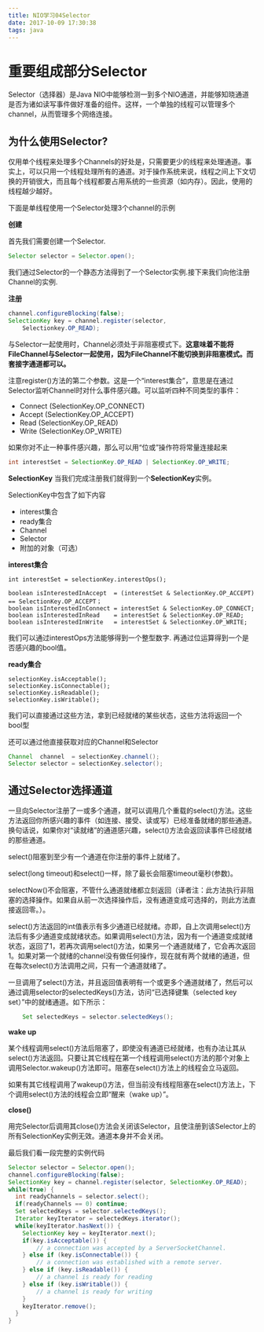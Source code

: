 ```yaml
---
title: NIO学习04Selector
date: 2017-10-09 17:30:38
tags: java
---
```


# 重要组成部分Selector

Selector（选择器）是Java NIO中能够检测一到多个NIO通道，并能够知晓通道是否为诸如读写事件做好准备的组件。这样，一个单独的线程可以管理多个channel，从而管理多个网络连接。

为什么使用Selector?
------

仅用单个线程来处理多个Channels的好处是，只需要更少的线程来处理通道。事实上，可以只用一个线程处理所有的通道。对于操作系统来说，线程之间上下文切换的开销很大，而且每个线程都要占用系统的一些资源（如内存）。因此，使用的线程越少越好。


下面是单线程使用一个Selector处理3个channel的示例

**创建**

首先我们需要创建一个Selector.

```java
Selector selector = Selector.open();
```
我们通过Selector的一个静态方法得到了一个Selector实例.接下来我们向他注册Channel的实例.

**注册**

```java
channel.configureBlocking(false);
SelectionKey key = channel.register(selector,
	Selectionkey.OP_READ);
```

与Selector一起使用时，Channel必须处于非阻塞模式下。**这意味着不能将FileChannel与Selector一起使用，因为FileChannel不能切换到非阻塞模式。而套接字通道都可以。**

注意register()方法的第二个参数。这是一个“interest集合”，意思是在通过Selector监听Channel时对什么事件感兴趣。可以监听四种不同类型的事件：

- Connect (SelectionKey.OP_CONNECT)
- Accept (SelectionKey.OP_ACCEPT)
- Read (SelectionKey.OP_READ)
- Write (SelectionKey.OP_WRITE)

如果你对不止一种事件感兴趣，那么可以用“位或”操作符将常量连接起来

```java
int interestSet = SelectionKey.OP_READ | SelectionKey.OP_WRITE;
```

**SelectionKey**
当我们完成注册我们就得到一个**SelectionKey**实例。

SelectionKey中包含了如下内容

- interest集合
- ready集合
- Channel
- Selector
- 附加的对象（可选）

**interest集合**

```
int interestSet = selectionKey.interestOps();

boolean isInterestedInAccept  = (interestSet & SelectionKey.OP_ACCEPT) == SelectionKey.OP_ACCEPT；
boolean isInterestedInConnect = interestSet & SelectionKey.OP_CONNECT;
boolean isInterestedInRead    = interestSet & SelectionKey.OP_READ;
boolean isInterestedInWrite   = interestSet & SelectionKey.OP_WRITE;
```

我们可以通过interestOps方法能够得到一个整型数字. 再通过位运算得到一个是否感兴趣的bool值。

**ready集合**

```
selectionKey.isAcceptable();
selectionKey.isConnectable();
selectionKey.isReadable();
selectionKey.isWritable();
```

我们可以直接通过这些方法，拿到已经就绪的某些状态，这些方法将返回一个bool型

还可以通过他直接获取对应的Channel和Selector

```java
Channel  channel  = selectionKey.channel();
Selector selector = selectionKey.selector();
```

通过Selector选择通道
------
一旦向Selector注册了一或多个通道，就可以调用几个重载的select()方法。这些方法返回你所感兴趣的事件（如连接、接受、读或写）已经准备就绪的那些通道。换句话说，如果你对“读就绪”的通道感兴趣，select()方法会返回读事件已经就绪的那些通道。

select()阻塞到至少有一个通道在你注册的事件上就绪了。

select(long timeout)和select()一样，除了最长会阻塞timeout毫秒(参数)。

selectNow()不会阻塞，不管什么通道就绪都立刻返回（译者注：此方法执行非阻塞的选择操作。如果自从前一次选择操作后，没有通道变成可选择的，则此方法直接返回零。）。

select()方法返回的int值表示有多少通道已经就绪。亦即，自上次调用select()方法后有多少通道变成就绪状态。如果调用select()方法，因为有一个通道变成就绪状态，返回了1，若再次调用select()方法，如果另一个通道就绪了，它会再次返回1。如果对第一个就绪的channel没有做任何操作，现在就有两个就绪的通道，但在每次select()方法调用之间，只有一个通道就绪了。

一旦调用了select()方法，并且返回值表明有一个或更多个通道就绪了，然后可以通过调用selector的selectedKeys()方法，访问“已选择键集（selected key set）”中的就绪通道。如下所示：

```java
	Set selectedKeys = selector.selectedKeys();
```

**wake up**

某个线程调用select()方法后阻塞了，即使没有通道已经就绪，也有办法让其从select()方法返回。只要让其它线程在第一个线程调用select()方法的那个对象上调用Selector.wakeup()方法即可。阻塞在select()方法上的线程会立马返回。

如果有其它线程调用了wakeup()方法，但当前没有线程阻塞在select()方法上，下个调用select()方法的线程会立即“醒来（wake up）”。

**close()**

用完Selector后调用其close()方法会关闭该Selector，且使注册到该Selector上的所有SelectionKey实例无效。通道本身并不会关闭。


最后我们看一段完整的实例代码

```java
Selector selector = Selector.open();
channel.configureBlocking(false);
SelectionKey key = channel.register(selector, SelectionKey.OP_READ);
while(true) {
  int readyChannels = selector.select();
  if(readyChannels == 0) continue;
  Set selectedKeys = selector.selectedKeys();
  Iterator keyIterator = selectedKeys.iterator();
  while(keyIterator.hasNext()) {
    SelectionKey key = keyIterator.next();
    if(key.isAcceptable()) {
        // a connection was accepted by a ServerSocketChannel.
    } else if (key.isConnectable()) {
        // a connection was established with a remote server.
    } else if (key.isReadable()) {
        // a channel is ready for reading
    } else if (key.isWritable()) {
        // a channel is ready for writing
    }
    keyIterator.remove();
  }
}
```